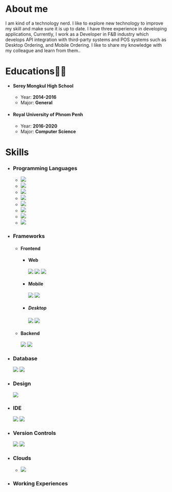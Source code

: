 # About me
I am kind of a technology nerd. I like to explore new technology to improve my skill and make sure it is up to date. I have three experience in developing applications, Currently, I work as a Developer in F&B industry which develops API integration with third-party systems and POS systems such as Desktop Ordering, and Mobile Ordering. I like to share my knowledge with my colleague and learn from them..

# Educations👨‍🎓

- #### Serey Mongkul High School

  - Year: <b>2014-2016</b>
  - Major: <b>General</b>
- #### Royal University of Phnom Penh

  - Year: <b>2016-2020</b>
  - Major: <b>Computer Science</b>

# Skills

- ### Programming Languages
  - <img src='https://img.shields.io/badge/JavaScript-F7DF1E?style=flat&logo=javascript&logoColor=black'/>
  - <img src='https://img.shields.io/badge/Dart-0175C2?style=flat&logo=dart&logoColor=white'/>
  - <img src='https://img.shields.io/badge/Kotlin-0095D5?&style=flat&logo=kotlin&logoColor=white'/>
  - <img src='https://img.shields.io/badge/Java-ED8B00?style=flat&logo=java&logoColor=white'/>
  - <img src='https://img.shields.io/badge/C%23-239120?style=flat&logo=c-sharp&logoColor=white'/>
  - <img src='https://img.shields.io/badge/CSS3-1572B6?style=flat&logo=css3&logoColor=white'/>
  - <img src='https://img.shields.io/badge/HTML-239120?style=flat&logo=html5&logoColor=white'/>
  - <img src='https://img.shields.io/badge/TypeScript-007ACC?style=flat&logo=typescript&logoColor=white'/>

- ### Frameworks
  - #### Frontend
    - #### Web
       <img src='https://img.shields.io/badge/Angular-DD0031?style=flat&logo=angular&logoColor=white'/>
       <img src='https://img.shields.io/badge/-ReactJs-61DAFB?logo=react&logoColor=white&style=flat'/>
       <img src='https://img.shields.io/badge/Tailwind_CSS-38B2AC?style=flat&logo=tailwind-css&logoColor=white'/>
    - #### Mobile
       <img src='https://img.shields.io/badge/Flutter-02569B?style=flat&logo=flutter&logoColor=white'/>
       <img src='https://img.shields.io/static/v1?label=Composer&message=Kotlin#&color=white&style=flat'/>
    - ##### Desktop
       <img src='https://img.shields.io/static/v1?label=WPF&message=XAML&color=white&style=flat'/>
       <img src='https://img.shields.io/static/v1?label=Window Form&message=CShap#&color=white&style=flat'/>
  - #### Backend
     <img src='https://img.shields.io/badge/.NET-5C2D91?style=flat&logo=.net&logoColor=white'/>
     <img src='https://img.shields.io/badge/Express.js-404D59?style=flat'/>
- ### Database
   <img src='https://img.shields.io/badge/MongoDB-4EA94B?style=flat&logo=mongodb&logoColor=white'/>
   <img src='https://img.shields.io/badge/Microsoft%20SQL%20Server-CC2927?style=flat'/>
- ### Design
   <img src='https://img.shields.io/badge/Adobe%20XD-470137?style=flat&logo=Adobe%20XD&logoColor=#FF61F6'/>
  
- ### IDE
   <img src='https://img.shields.io/badge/Visual_Studio_Code-0078D4?style=flat&logo=visual%20studio%20code&logoColor=whit'/>
   <img src='https://img.shields.io/badge/Visual_Studio-5C2D91?style=flat&logo=visual%20studio&logoColor=white'/>
- ### Version Controls
   <img src='https://img.shields.io/badge/GIT-E44C30?style=flat&logo=git&logoColor=white'/>
   <img src='https://img.shields.io/badge/Azure_DevOps-0078D7?style=flat&logo=azure-devops&logoColor=white'/>
- ### Clouds
  - <img src='https://img.shields.io/badge/Microsoft_Azure-0089D6?style=flat&logo=microsoft-azure&logoColor=white'/>

- ### Working Experiences
